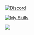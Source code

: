 [![Discord](https://img.shields.io/static/v1?label=Discord&message=cammo1123%239790&color=%235865F2&logo=discord&style=for-the-badge)](https://discord.com/users/341833124361011200)

[![My Skills](https://skillicons.dev/icons?i=java,cpp,c,js,py,dart,ts,rust)](https://skillicons.dev)

<img src="https://github-readme-stats.vercel.app/api?username=cammo1123&count_private=true&include_all_commits=true&show_icons=true&title_color=fff&icon_color=79ff97&text_color=9f9f9f&bg_color=151515" />

